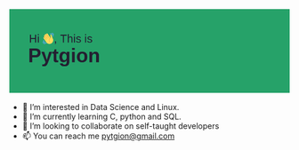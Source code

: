 <img src=header.png>

- 👀 I’m interested in Data Science and Linux.
- 🌱 I’m currently learning C, python and SQL.
- 💞️ I’m looking to collaborate on self-taught developers 
- 📫 You can reach me pytgion@gmail.com

<!---
pytgion/pytgion is a ✨ special ✨ repository because its `README.md` (this file) appears on your GitHub profile.
You can click the Preview link to take a look at your changes.
--->
